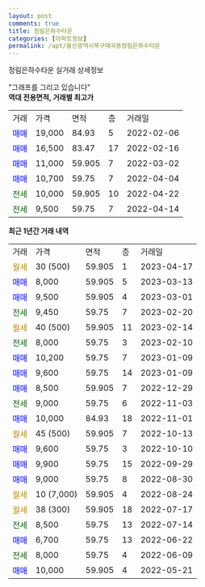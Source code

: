 ```yaml
---
layout: post
comments: true
title: 정림은하수타운
categories: [아파트정보]
permalink: /apt/울산광역시북구매곡동정림은하수타운
---
```


정림은하수타운 실거래 상세정보

<script type="text/javascript">
  google.charts.load('current', {'packages':['line', 'corechart']});
  google.charts.setOnLoadCallback(drawChart);

  function drawChart() {
    var data = new google.visualization.DataTable();
    data.addColumn('date', '거래일');
    data.addColumn('number', "매매");
    data.addColumn('number', "전세");
    data.addColumn('number', "전매");

    data.addRows([[new Date(Date.parse("2023-04-17")), null, null, null], [new Date(Date.parse("2023-03-13")), 8000, null, null], [new Date(Date.parse("2023-03-01")), 9500, null, null], [new Date(Date.parse("2023-02-20")), null, 9450, null], [new Date(Date.parse("2023-02-14")), null, null, null], [new Date(Date.parse("2023-02-10")), null, 8000, null], [new Date(Date.parse("2023-01-09")), 10200, null, null], [new Date(Date.parse("2023-01-09")), 9600, null, null], [new Date(Date.parse("2022-12-29")), 8500, null, null], [new Date(Date.parse("2022-11-03")), null, 9000, null], [new Date(Date.parse("2022-11-01")), 10000, null, null], [new Date(Date.parse("2022-10-13")), null, null, null], [new Date(Date.parse("2022-10-10")), 9600, null, null], [new Date(Date.parse("2022-09-29")), 9900, null, null], [new Date(Date.parse("2022-08-30")), 9000, null, null], [new Date(Date.parse("2022-08-24")), null, null, null], [new Date(Date.parse("2022-07-17")), null, null, null], [new Date(Date.parse("2022-07-14")), null, 8500, null], [new Date(Date.parse("2022-06-22")), 6700, null, null], [new Date(Date.parse("2022-06-09")), null, 8000, null], [new Date(Date.parse("2022-05-21")), 10000, null, null]]);

    var options = {
      hAxis: {
        format: 'yyyy/MM/dd'
      },    
      lineWidth: 0,
      pointsVisible: true,    
      title: '최근 1년간 유형별 실거래가 분포',
      legend: { position: 'bottom' }
    };

    var formatter = new google.visualization.NumberFormat({pattern:'###,###'} );
    formatter.format(data, 1);
    formatter.format(data, 2);
    
    setTimeout(function() {
        var chart = new google.visualization.LineChart(document.getElementById('columnchart_material'));
        chart.draw(data, (options));
        document.getElementById('loading').style.display = 'none';
    }, 200);
  }
</script>


<div id="loading" style="z-index:20; display: block; margin-left: 0px">"그래프를 그리고 있습니다"</div>
<div id="columnchart_material" style="width: 95%; margin-left: 0px; display: block"></div>
<!-- contents start -->
<b>역대 전용면적, 거래별 최고가</b>
<table class="sortable">
    <tr>
      <td>거래</td>
      <td>가격</td>
      <td>면적</td>
      <td>층</td>
      <td>거래일</td>
    </tr>
        <tr>
          <td><a style="color: blue">매매</a></td>
          <td>19,000</td>
          <td>84.93</td>
          <td>5</td>
          <td>2022-02-06</td>
        </tr>            <tr>
          <td><a style="color: blue">매매</a></td>
          <td>16,500</td>
          <td>83.47</td>
          <td>17</td>
          <td>2022-02-16</td>
        </tr>            <tr>
          <td><a style="color: blue">매매</a></td>
          <td>11,000</td>
          <td>59.905</td>
          <td>7</td>
          <td>2022-03-02</td>
        </tr>            <tr>
          <td><a style="color: blue">매매</a></td>
          <td>10,700</td>
          <td>59.75</td>
          <td>7</td>
          <td>2022-04-04</td>
        </tr>        
        <tr>
              <td><a style="color: darkgreen">전세</a></td>
              <td>10,000</td>
              <td>59.905</td>
              <td>10</td>
              <td>2022-04-22</td>
            </tr>            <tr>
              <td><a style="color: darkgreen">전세</a></td>
              <td>9,500</td>
              <td>59.75</td>
              <td>7</td>
              <td>2022-04-14</td>
            </tr>        
    
</table>

<b>최근 1년간 거래 내역</b>

<table class="sortable">
    <tr>
      <td>거래</td>
      <td>가격</td>
      <td>면적</td>
      <td>층</td>
      <td>거래일</td>
    </tr>
    <tr>
      <td><a style="color: darkgoldenrod">월세</a></td>
      <td>30 (500)</td>
      <td>59.905</td>
      <td>1</td>
      <td>2023-04-17</td>
    </tr>          <tr>
      <td><a style="color: blue">매매</a></td>
      <td>8,000</td>
      <td>59.905</td>
      <td>5</td>
      <td>2023-03-13</td>
    </tr>          <tr>
      <td><a style="color: blue">매매</a></td>
      <td>9,500</td>
      <td>59.905</td>
      <td>4</td>
      <td>2023-03-01</td>
    </tr>          <tr>
      <td><a style="color: darkgreen">전세</a></td>
      <td>9,450</td>
      <td>59.75</td>
      <td>7</td>
      <td>2023-02-20</td>
    </tr>          <tr>
      <td><a style="color: darkgoldenrod">월세</a></td>
      <td>40 (500)</td>
      <td>59.905</td>
      <td>11</td>
      <td>2023-02-14</td>
    </tr>          <tr>
      <td><a style="color: darkgreen">전세</a></td>
      <td>8,000</td>
      <td>59.75</td>
      <td>3</td>
      <td>2023-02-10</td>
    </tr>          <tr>
      <td><a style="color: blue">매매</a></td>
      <td>10,200</td>
      <td>59.75</td>
      <td>7</td>
      <td>2023-01-09</td>
    </tr>          <tr>
      <td><a style="color: blue">매매</a></td>
      <td>9,600</td>
      <td>59.75</td>
      <td>14</td>
      <td>2023-01-09</td>
    </tr>          <tr>
      <td><a style="color: blue">매매</a></td>
      <td>8,500</td>
      <td>59.905</td>
      <td>7</td>
      <td>2022-12-29</td>
    </tr>          <tr>
      <td><a style="color: darkgreen">전세</a></td>
      <td>9,000</td>
      <td>59.75</td>
      <td>6</td>
      <td>2022-11-03</td>
    </tr>          <tr>
      <td><a style="color: blue">매매</a></td>
      <td>10,000</td>
      <td>84.93</td>
      <td>18</td>
      <td>2022-11-01</td>
    </tr>          <tr>
      <td><a style="color: darkgoldenrod">월세</a></td>
      <td>45 (500)</td>
      <td>59.905</td>
      <td>7</td>
      <td>2022-10-13</td>
    </tr>          <tr>
      <td><a style="color: blue">매매</a></td>
      <td>9,600</td>
      <td>59.75</td>
      <td>3</td>
      <td>2022-10-10</td>
    </tr>          <tr>
      <td><a style="color: blue">매매</a></td>
      <td>9,900</td>
      <td>59.75</td>
      <td>15</td>
      <td>2022-09-29</td>
    </tr>          <tr>
      <td><a style="color: blue">매매</a></td>
      <td>9,000</td>
      <td>59.75</td>
      <td>8</td>
      <td>2022-08-30</td>
    </tr>          <tr>
      <td><a style="color: darkgoldenrod">월세</a></td>
      <td>10 (7,000)</td>
      <td>59.905</td>
      <td>4</td>
      <td>2022-08-24</td>
    </tr>          <tr>
      <td><a style="color: darkgoldenrod">월세</a></td>
      <td>38 (300)</td>
      <td>59.905</td>
      <td>18</td>
      <td>2022-07-17</td>
    </tr>          <tr>
      <td><a style="color: darkgreen">전세</a></td>
      <td>8,500</td>
      <td>59.75</td>
      <td>13</td>
      <td>2022-07-14</td>
    </tr>          <tr>
      <td><a style="color: blue">매매</a></td>
      <td>6,700</td>
      <td>59.75</td>
      <td>13</td>
      <td>2022-06-22</td>
    </tr>          <tr>
      <td><a style="color: darkgreen">전세</a></td>
      <td>8,000</td>
      <td>59.75</td>
      <td>4</td>
      <td>2022-06-09</td>
    </tr>          <tr>
      <td><a style="color: blue">매매</a></td>
      <td>10,000</td>
      <td>59.905</td>
      <td>4</td>
      <td>2022-05-21</td>
    </tr>      </table>
<!-- contents end -->    

